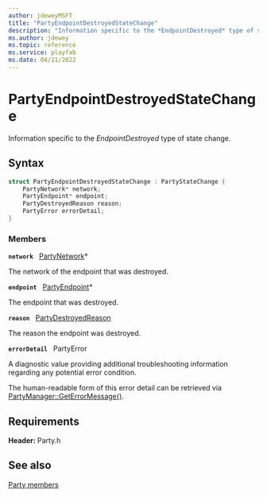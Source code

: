```yaml
---
author: jdeweyMSFT
title: "PartyEndpointDestroyedStateChange"
description: "Information specific to the *EndpointDestroyed* type of state change."
ms.author: jdewey
ms.topic: reference
ms.service: playfab
ms.date: 04/21/2022
---
```


# PartyEndpointDestroyedStateChange  

Information specific to the *EndpointDestroyed* type of state change.  

## Syntax  
  
```cpp
struct PartyEndpointDestroyedStateChange : PartyStateChange {  
    PartyNetwork* network;  
    PartyEndpoint* endpoint;  
    PartyDestroyedReason reason;  
    PartyError errorDetail;  
}  
```
  
### Members  
  
**`network`** &nbsp; [PartyNetwork](../classes/PartyNetwork/partynetwork.md)*  
  
The network of the endpoint that was destroyed.
  
**`endpoint`** &nbsp; [PartyEndpoint](../classes/PartyEndpoint/partyendpoint.md)*  
  
The endpoint that was destroyed.
  
**`reason`** &nbsp; [PartyDestroyedReason](../enums/partydestroyedreason.md)  
  
The reason the endpoint was destroyed.
  
**`errorDetail`** &nbsp; PartyError  
  
A diagnostic value providing additional troubleshooting information regarding any potential error condition.
  
The human-readable form of this error detail can be retrieved via [PartyManager::GetErrorMessage()](../classes/PartyManager/methods/partymanager_geterrormessage.md).
  
  
## Requirements  
  
**Header:** Party.h
  
## See also  
[Party members](../party_members.md)  

  
  
